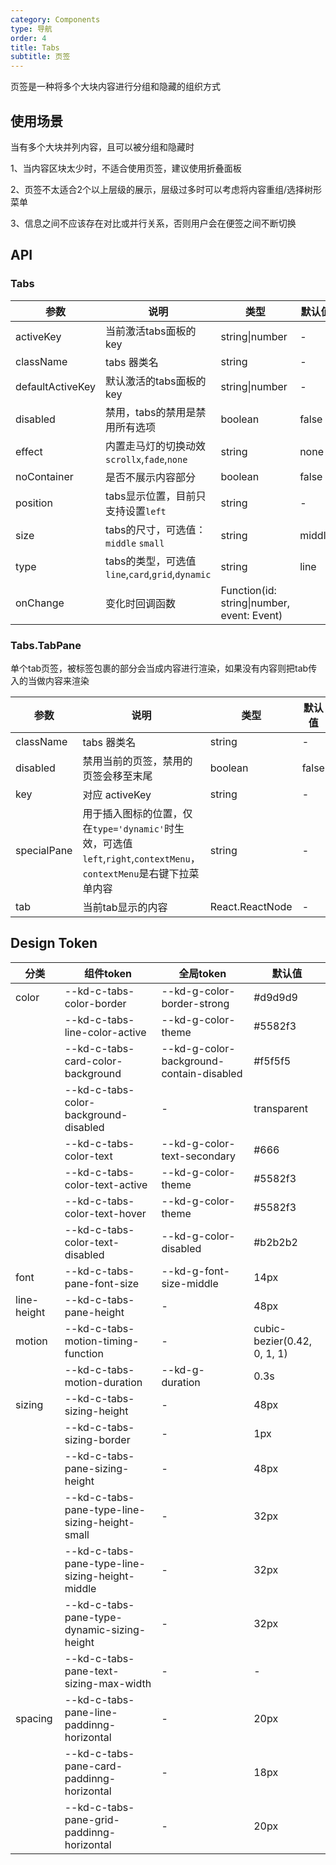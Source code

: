 ```yaml
---
category: Components
type: 导航
order: 4
title: Tabs
subtitle: 页签
---
```


页签是一种将多个大块内容进行分组和隐藏的组织方式

## 使用场景

当有多个大块并列内容，且可以被分组和隐藏时

1、当内容区块太少时，不适合使用页签，建议使用折叠面板

2、页签不太适合2个以上层级的展示，层级过多时可以考虑将内容重组/选择树形菜单

3、信息之间不应该存在对比或并行关系，否则用户会在便签之间不断切换

## API

### Tabs

| 参数 | 说明 | 类型 | 默认值 | 版本 |
| --- | --- | --- | --- | --- |
| activeKey | 当前激活tabs面板的key | string\|number | - | 1.0.0 |
| className | tabs 器类名 | string | - | 1.0.0 |
| defaultActiveKey | 默认激活的tabs面板的key | string\|number | - | 1.0.0 |
| disabled | 禁用，tabs的禁用是禁用所有选项 | boolean | false | 1.0.0 |
| effect | 内置走马灯的切换动效`scrollx`,`fade`,`none` | string | none | 1.0.0 |
| noContainer | 是否不展示内容部分 | boolean | false | 1.0.0 |
| position | tabs显示位置，目前只支持设置`left` | string | - | 1.0.0 |
| size | tabs的尺寸，可选值：`middle` `small` | string | middle | 1.0.0 |
| type | tabs的类型，可选值`line`,`card`,`grid`,`dynamic` | string | line | 1.0.0 |
| onChange | 变化时回调函数 | Function(id: string\|number, event: Event) |  | 1.0.0 |

### Tabs.TabPane

单个tab页签，被标签包裹的部分会当成内容进行渲染，如果没有内容则把tab传入的当做内容来渲染

| 参数 | 说明 | 类型 | 默认值 | 版本 |
| --- | --- | --- | --- | --- |
| className | tabs 器类名 | string | - | 1.0.0 |
| disabled | 禁用当前的页签，禁用的页签会移至末尾 | boolean | false | 1.0.0 |
| key | 对应 activeKey | string | - | 1.0.0 |
| specialPane | 用于插入图标的位置，仅在`type='dynamic'`时生效，可选值`left`,`right`,`contextMenu`，`contextMenu`是右键下拉菜单内容 | string | - | 1.0.0 |
| tab | 当前tab显示的内容 | React.ReactNode | - | 1.0.0 |

## Design Token

| 分类 | 组件token | 全局token | 默认值 |
| --- | --- | --- | --- |
| color | --kd-c-tabs-color-border | --kd-g-color-border-strong | #d9d9d9 |
|  | --kd-c-tabs-line-color-active | --kd-g-color-theme | #5582f3 |
|  | --kd-c-tabs-card-color-background | --kd-g-color-background-contain-disabled | #f5f5f5 |
|  | --kd-c-tabs-color-background-disabled | - | transparent |
|  | --kd-c-tabs-color-text | --kd-g-color-text-secondary | #666 |
|  | --kd-c-tabs-color-text-active | --kd-g-color-theme | #5582f3 |
|  | --kd-c-tabs-color-text-hover | --kd-g-color-theme | #5582f3 |
|  | --kd-c-tabs-color-text-disabled | --kd-g-color-disabled | #b2b2b2 |
| font | --kd-c-tabs-pane-font-size | --kd-g-font-size-middle | 14px |
| line-height | --kd-c-tabs-pane-height | - | 48px |
| motion | --kd-c-tabs-motion-timing-function | - | cubic-bezier(0.42, 0, 1, 1) |
|  | --kd-c-tabs-motion-duration | --kd-g-duration | 0.3s |
| sizing | --kd-c-tabs-sizing-height | - | 48px |
|  | --kd-c-tabs-sizing-border | - | 1px |
|  | --kd-c-tabs-pane-sizing-height | - | 48px |
|  | --kd-c-tabs-pane-type-line-sizing-height-small | - | 32px |
|  | --kd-c-tabs-pane-type-line-sizing-height-middle | - | 32px |
|  | --kd-c-tabs-pane-type-dynamic-sizing-height | - | 32px |
|  | --kd-c-tabs-pane-text-sizing-max-width | - | - |
| spacing | --kd-c-tabs-pane-line-paddinng-horizontal | - | 20px |
|  | --kd-c-tabs-pane-card-paddinng-horizontal | - | 18px |
|  | --kd-c-tabs-pane-grid-paddinng-horizontal | - | 20px |

